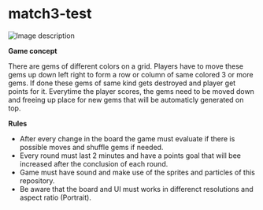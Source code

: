 # match3-test

![Image description](https://raw.githubusercontent.com/PlayKids/match3-test/master/ComboGif.gif?token=ACIXP4Y4NCTOIHSWPRWIE3C65JSLU)

**Game concept**

There are gems of different colors on a grid. Players have to move these gems up down left right to form a row or column of same colored 3 or more gems. If done these gems of same kind gets destroyed and player get points for it. Everytime the player scores, the gems need to be moved down and freeing up place for new gems that will be automaticly generated on top.

**Rules**

- After every change in the board the game must evaluate if there is possible moves and shuffle gems if needed.
- Every round must last 2 minutes and have a points goal that will bee increased after the conclusion of each round.
- Game must have sound and make use of the sprites and particles of this repository. 
- Be aware that the board and UI must works in differenct resolutions and aspect ratio (Portrait). 
